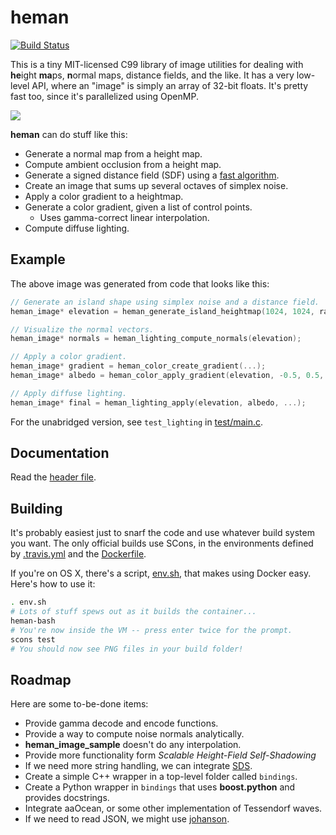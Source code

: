 
# heman

[![Build Status](https://travis-ci.org/prideout/heman.svg?branch=master)](https://travis-ci.org/prideout/heman)

This is a tiny MIT-licensed C99 library of image utilities for dealing with **he**ight **ma**ps, **n**ormal maps, distance fields, and the like.  It has a very low-level API, where an "image" is simply an array of 32-bit floats.  It's pretty fast too, since it's parallelized using OpenMP.

![](https://github.com/prideout/heman/blob/master/test/island.png)

**heman** can do stuff like this:
- Generate a normal map from a height map.
- Compute ambient occlusion from a height map.
- Generate a signed distance field (SDF) using a [fast algorithm](http://cs.brown.edu/~pff/dt/index.html).
- Create an image that sums up several octaves of simplex noise.
- Apply a color gradient to a heightmap.
- Generate a color gradient, given a list of control points.
    * Uses gamma-correct linear interpolation.
- Compute diffuse lighting.

## Example

The above image was generated from code that looks like this:

```c
// Generate an island shape using simplex noise and a distance field.
heman_image* elevation = heman_generate_island_heightmap(1024, 1024, rand());

// Visualize the normal vectors.
heman_image* normals = heman_lighting_compute_normals(elevation);

// Apply a color gradient.
heman_image* gradient = heman_color_create_gradient(...);
heman_image* albedo = heman_color_apply_gradient(elevation, -0.5, 0.5, grad);

// Apply diffuse lighting.
heman_image* final = heman_lighting_apply(elevation, albedo, ...);
```

For the unabridged version, see `test_lighting` in [test/main.c](https://github.com/prideout/heman/blob/master/test/main.c).

## Documentation

Read the [header file](https://github.com/prideout/heman/blob/master/include/heman.h).

## Building

It's probably easiest just to snarf the code and use whatever build system you want.  The only official builds use SCons, in the environments defined by [.travis.yml](https://github.com/prideout/heman/blob/master/.travis.yml) and the [Dockerfile](https://github.com/prideout/heman/blob/master/Dockerfile).

If you're on OS X, there's a script, [env.sh](https://github.com/prideout/heman/blob/master/env.sh), that makes using Docker easy.  Here's how to use it:

```bash
. env.sh
# Lots of stuff spews out as it builds the container...
heman-bash
# You're now inside the VM -- press enter twice for the prompt.
scons test
# You should now see PNG files in your build folder!
```

## Roadmap

Here are some to-be-done items:
- Provide gamma decode and encode functions.
- Provide a way to compute noise normals analytically.
- **heman_image_sample** doesn't do any interpolation.
- Provide more functionality form _Scalable Height-Field Self-Shadowing_
- If we need more string handling, we can integrate [SDS](https://github.com/antirez/sds).
- Create a simple C++ wrapper in a top-level folder called `bindings`.
- Create a Python wrapper in `bindings` that uses **boost.python** and provides docstrings.
- Integrate aaOcean, or some other implementation of Tessendorf waves.
- If we need to read JSON, we might use [johanson](https://github.com/mitsuhiko/johanson).
